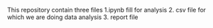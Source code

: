 This repository contain three files
1.ipynb fill for analysis
2. csv file for which we are doing data analysis
3. report file
